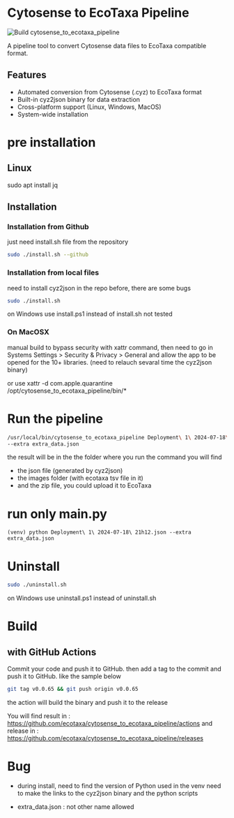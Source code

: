 # Cytosense to EcoTaxa Pipeline

<img src="https://github.com/ecotaxa/cytosense_to_ecotaxa_pipeline/actions/workflows/build.yml/badge.svg" alt="Build cytosense_to_ecotaxa_pipeline"/>


A pipeline tool to convert Cytosense data files to EcoTaxa compatible format.
## Features

- Automated conversion from Cytosense (.cyz) to EcoTaxa format
- Built-in cyz2json binary for data extraction
- Cross-platform support (Linux, Windows, MacOS)
- System-wide installation

# pre installation
## Linux
sudo apt  install jq 

## Installation

### Installation from Github

just need install.sh file from the repository

```bash
sudo ./install.sh --github
```

### Installation from local files
need to install cyz2json in the repo before, there are some bugs
```bash
sudo ./install.sh
```

on Windows use install.ps1 instead of install.sh not tested



### On MacOSX
manual build
to bypass security with xattr command, then need to go in Systems Settings > Security & Privacy > General and allow the app to be opened for the 10+ libraries. (need to relauch sevaral time the cyz2json binary)

or use
xattr -d com.apple.quarantine  /opt/cytosense_to_ecotaxa_pipeline/bin/*


# Run the pipeline

```bash
/usr/local/bin/cytosense_to_ecotaxa_pipeline Deployment\ 1\ 2024-07-18\ 21h12.cyz 
--extra extra_data.json
```
the result will be in the the folder where you run the command
you will find
+ the json file (generated by cyz2json)
+ the images folder (with ecotaxa tsv file in it)
+ and the zip file, you could upload it to EcoTaxa

# run only main.py
```
(venv) python Deployment\ 1\ 2024-07-18\ 21h12.json --extra extra_data.json
```

# Uninstall

```bash
sudo ./uninstall.sh
```

on Windows use uninstall.ps1 instead of uninstall.sh


# Build


## with GitHub Actions
Commit your code and push it to GitHub.
then add a tag to the commit and push it to GitHub. like the sample below
```bash
git tag v0.0.65 && git push origin v0.0.65
```
the action will build the binary and push it to the release

You will find result in : https://github.com/ecotaxa/cytosense_to_ecotaxa_pipeline/actions
and release in : https://github.com/ecotaxa/cytosense_to_ecotaxa_pipeline/releases

# Bug

+ during install, need to find the version of Python used in the venv
need to make the links to the cyz2json binary and the python scripts

+ extra_data.json : not other name allowed


